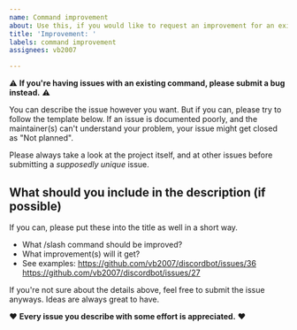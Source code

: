 ```yaml
---
name: Command improvement
about: Use this, if you would like to request an improvement for an existing command
title: 'Improvement: '
labels: command improvement
assignees: vb2007

---
```


⚠ **If you're having issues with an existing command, please submit a bug instead.** ⚠

You can describe the issue however you want. But if you can, please try to follow the template below. If an issue is documented poorly, and the maintainer(s) can't understand your problem, your issue might get closed as "Not planned".

Please always take a look at the project itself, and at other issues before submitting a _supposedly unique_ issue.

## What should you include in the description (if possible)

If you can, please put these into the title as well in a short way.

- What /slash command should be improved?
- What improvement(s) will it get?
- See examples: https://github.com/vb2007/discordbot/issues/36 https://github.com/vb2007/discordbot/issues/27

If you're not sure about the details above, feel free to submit the issue anyways. Ideas are always great to have.

♥ **Every issue you describe with some effort is appreciated.** ♥